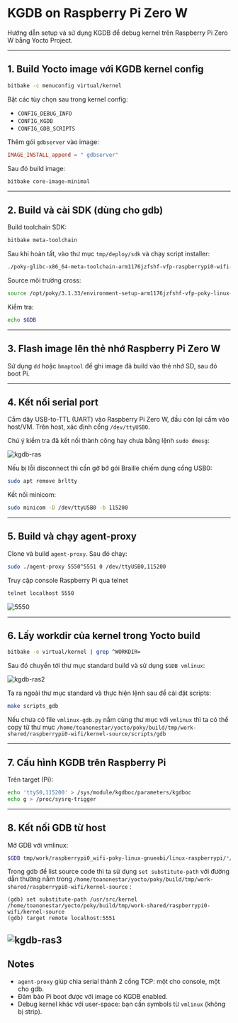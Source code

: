 # KGDB on Raspberry Pi Zero W

Hướng dẫn setup và sử dụng KGDB để debug kernel trên Raspberry Pi Zero W bằng Yocto Project.

---

## 1. Build Yocto image với KGDB kernel config

```bash
bitbake -c menuconfig virtual/kernel
````

Bật các tùy chọn sau trong kernel config:

* `CONFIG_DEBUG_INFO`
* `CONFIG_KGDB`
* `CONFIG_GDB_SCRIPTS`

Thêm gói `gdbserver` vào image:

```conf
IMAGE_INSTALL_append = " gdbserver"
```

Sau đó build image:

```bash
bitbake core-image-minimal
```

---

## 2. Build và cài SDK (dùng cho gdb)

Build toolchain SDK:

```bash
bitbake meta-toolchain
```

Sau khi hoàn tất, vào thư mục `tmp/deploy/sdk` và chạy script installer:

```bash
./poky-glibc-x86_64-meta-toolchain-arm1176jzfshf-vfp-raspberrypi0-wifi-toolchain-3.1.33.sh
```

Source môi trường cross:

```bash
source /opt/poky/3.1.33/environment-setup-arm1176jzfshf-vfp-poky-linux-gnueabi
```

Kiểm tra:

```bash
echo $GDB
```

---

## 3. Flash image lên thẻ nhớ Raspberry Pi Zero W

Sử dụng `dd` hoặc `bmaptool` để ghi image đã build vào thẻ nhớ SD, sau đó boot Pi.

---

## 4. Kết nối serial port

Cắm dây USB-to-TTL (UART) vào Raspberry Pi Zero W, đầu còn lại cắm vào host/VM.
Trên host, xác định cổng `/dev/ttyUSB0`.

Chú ý kiểm tra đã kết nối thành công hay chưa bằng lệnh ```sudo dmesg```:

![kgdb-ras](https://toanonestar.github.io/KGDB-note/image-scp/kgdb-ras.png)

Nếu bị lỗi disconnect thì cần gỡ bở gói Braille chiếm dụng cổng USB0:
```bash
sudo apt remove brltty
```
Kết nối minicom:
```bash
sudo minicom -D /dev/ttyUSB0 -b 115200
```

---
## 5. Build và chạy agent-proxy

Clone và build `agent-proxy`. Sau đó chạy:

```bash
sudo ./agent-proxy 5550^5551 0 /dev/ttyUSB0,115200
```

Truy cập console Raspberry Pi qua telnet

```bash
telnet localhost 5550
```
![5550](https://toanonestar.github.io/KGDB-note/image-scp/5550.png)


---

## 6. Lấy workdir của kernel trong Yocto build

```bash
bitbake -e virtual/kernel | grep ^WORKDIR=
```
Sau đó chuyển tới thư mục standard build và sử dụng ```$GDB vmlinux```:

![kgdb-ras2](https://toanonestar.github.io/KGDB-note/image-scp/kgdb-ras2.png)

Ta ra ngoài thư mục standard và thực hiện lệnh sau để cài đặt scripts:
```bash
make scripts_gdb
```
Nếu chưa có file ```vmlinux-gdb.py``` nằm cùng thư mục với ```vmlinux``` thì ta có thể copy từ thư mục ```/home/toanonestar/yocto/poky/build/tmp/work-shared/raspberrypi0-wifi/kernel-source/scripts/gdb```

---


## 7. Cấu hình KGDB trên Raspberry Pi

Trên target (Pi):

```bash
echo 'ttyS0,115200' > /sys/module/kgdboc/parameters/kgdboc
echo g > /proc/sysrq-trigger
```

---

## 8. Kết nối GDB từ host

Mở GDB với vmlinux:

```bash
$GDB tmp/work/raspberrypi0_wifi-poky-linux-gnueabi/linux-raspberrypi/*/linux-raspberrypi0_wifi-standard-build/vmlinux
```

Trong gdb để list source code thì ta sử dụng ```set substitute-path``` với đường dẫn thường nằm trong ```/home/toanonestar/yocto/poky/build/tmp/work-shared/raspberrypi0-wifi/kernel-source``` :

```gdb
(gdb) set substitute-path /usr/src/kernel /home/toanonestar/yocto/poky/build/tmp/work-shared/raspberrypi0-wifi/kernel-source
(gdb) target remote localhost:5551
```
![kgdb-ras3](https://toanonestar.github.io/KGDB-note/image-scp/kgdb-ras3.png)
---

## Notes

* `agent-proxy` giúp chia serial thành 2 cổng TCP: một cho console, một cho gdb.
* Đảm bảo Pi boot được với image có KGDB enabled.
* Debug kernel khác với user-space: bạn cần symbols từ `vmlinux` (không bị strip).
